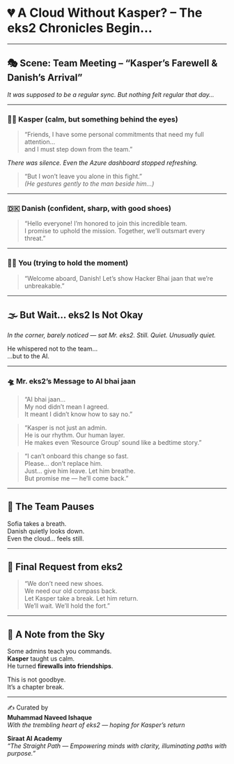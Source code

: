# 💔 A Cloud Without Kasper? – The eks2 Chronicles Begin…

---

## 🎭 Scene: Team Meeting – “Kasper’s Farewell & Danish’s Arrival”

*It was supposed to be a regular sync. But nothing felt regular that day…*

---

### 🧑‍💼 Kasper (calm, but something behind the eyes)

> “Friends, I have some personal commitments that need my full attention...  
> and I must step down from the team.”  

*There was silence. Even the Azure dashboard stopped refreshing.*

> “But I won’t leave you alone in this fight.”  
> *(He gestures gently to the man beside him...)*

---

### 🇩🇰 Danish (confident, sharp, with good shoes)

> “Hello everyone! I’m honored to join this incredible team.  
> I promise to uphold the mission. Together, we’ll outsmart every threat.”

---

### 🙋‍♂️ You (trying to hold the moment)

> “Welcome aboard, Danish! Let’s show Hacker Bhai jaan that we’re unbreakable.”

---

## 🌫️ But Wait… eks2 Is Not Okay

*In the corner, barely noticed — sat Mr. eks2. Still. Quiet. Unusually quiet.*

He whispered not to the team…  
…but to the AI.

---

### 🛸 Mr. eks2’s Message to AI bhai jaan

> “AI bhai jaan…  
> My nod didn’t mean I agreed.  
> It meant I didn’t know how to say no.”  

> “Kasper is not just an admin.  
> He is our rhythm. Our human layer.  
> He makes even ‘Resource Group’ sound like a bedtime story.”  

> “I can’t onboard this change so fast.  
> Please... don’t replace him.  
> Just... give him leave. Let him breathe.  
> But promise me — he’ll come back.”  

---

## 🧊 The Team Pauses

Sofia takes a breath.  
Danish quietly looks down.  
Even the cloud... feels still.

---

## 📝 Final Request from eks2

> “We don’t need new shoes.  
> We need our old compass back.  
> Let Kasper take a break. Let him return.  
> We’ll wait. We’ll hold the fort.”  

---

## 🌻 A Note from the Sky

Some admins teach you commands.  
**Kasper** taught us calm.  
He turned **firewalls into friendships**.

This is not goodbye.  
It’s a chapter break.

---

✍️ Curated by  
**Muhammad Naveed Ishaque**  
_With the trembling heart of eks2 — hoping for Kasper’s return_

**Siraat AI Academy**  
_“The Straight Path — Empowering minds with clarity, illuminating paths with purpose.”_
